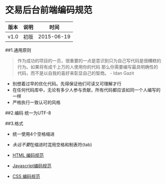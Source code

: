 # 交易后台前端编码规范

版本  |  说明  |  时间
-----|-------|--------
v1.0 |初版    |2015-06-19

##1.通用原则
>作为成功的项目的一员，很重要的一点是意识到只为自己写代码是很糟糕的行为。如果将有成千上万的人使用你的代码
>那么你需要编写最具明确性的代码，而不是以自我的喜好来彰显自己的智商。 - Idan Gazit

* 别想着过早的优化代码。先得保证他们可读又可理解才行
* 在任何代码库中，无论有多少人参与贡献，所有代码都应该如同一个人编写的一样
* 严格执行一致认可的风格

##2.编码
统一为UTF-8

##3.格式
* 统一使用4个空格缩进
* *永远不要*在缩进时混用空格和制表符(tab)

* [HTML 编码规范](./html.md)
* [Javascript编码规范](./javascript.md)
* [CSS 编码规范](./css.md)